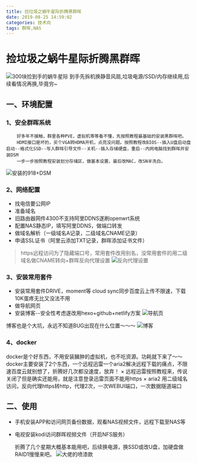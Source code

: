 ```yaml
---
title: 捡垃圾之蜗牛星际折腾黑群晖
date: 2019-08-25 14:59:02
categories: 技术向
tags: 群晖,NAS
---
```

# 捡垃圾之蜗牛星际折腾黑群晖
 
![300块捡到手的蜗牛星际](http://pw9qgbqkb.bkt.clouddn.com/Snipaste_2019-08-25_13-35-09.png)
	到手先拆机换静音风扇,垃圾电源/SSD/内存继续用,后续看情况再换,毕竟穷~
## 一、环境配置

### 1、安全群晖系统
	    好多年不接触，群里各种PVE，虚拟机等等看不懂，先按照教程最基础的安装黑群晖吧。
		HDMI接口是坏的，买个VGA转HDMA开机，点亮没问题。按照教程改BIOS--插入U盘启动盘启动--格式化SSD--写入群晖引导文件--关机--插入存储硬盘，重启--内网电脑找到群晖并安装DSM
		一步一步按照教程安装划分存储区，做基本设置，最后改MAC，改SN半洗白。
		
![安装的918+DSM](http://pw9qgbqkb.bkt.clouddn.com/Snipaste_2019-08-24_19-51-12.png)
### 2、网络配置
+ 找电信要公网IP
+ 准备域名
+ 旧路由器网件4300不支持阿里DDNS遂刷openwrt系统
+ 配置NAS静态IP，填写阿里DDNS，做端口转发
+ 做域名解析（一级域名A记录，二级域名CNAME记录）
+ 申请SSL证书（阿里云添加TXT记录，群晖添加证书文件）

>https远程访问为了隐藏端口号，常用套件改用别名，没常用套件的用二级域名做CNAME转向+群晖反向代理设置
![反向代理设置](http://pw9qgbqkb.bkt.clouddn.com/%E5%8F%8D%E5%90%91%E4%BB%A3%E7%90%86.png)
	
### 3、安装常用套件
- 安装常用套件DRIVE，moment等
    cloud sync同步百度云上传不限速，下载10K蛋疼无比又没法不用
- 做导航网页
- 安装博客--安全性考虑遂改用hexo+github+netlify方案
![导航页](http://pw9qgbqkb.bkt.clouddn.com/Snipaste_2019-08-25_13-41-45.png)

博客也是个大坑，永远不知道BUG出现在什么位置～～～
![博客](http://pw9qgbqkb.bkt.clouddn.com/IMG_2858%2820190825-011644%29.jpg)

### 4、docker
docker是个好东西，不用安装臃肿的虚拟机，也不吃资源。功耗就下来了～～
docker主要安装了2个东西，一个远程迅雷一个aria2解决远程下载的痛点，不限速百度云就别想了，折腾好几次都没速度，放弃！
× 远程迅雷按照教程来，传说关闭了但是确实还能用，就是注意登录迅雷页面不能用https
× aria2 用二级域名访问，反向代理https转http，代理2次，一次WEBUI端口，一次数据隧道端口

## 二、使用
+ 手机安装APP和访问网页备份数据，观看NAS视频文件，远程下载至NAS等
+ 电视安装kodi访问群晖视频文件（开启NFS服务）


    折腾了几个星期大概基本能用吧，后续换电源，换SSD或改U盘，加硬盘做RAID1慢慢来吧。
![大佬的喷漆款](http://pw9qgbqkb.bkt.clouddn.com/%E7%99%BD%E8%89%B2b%E5%8D%95.png)

